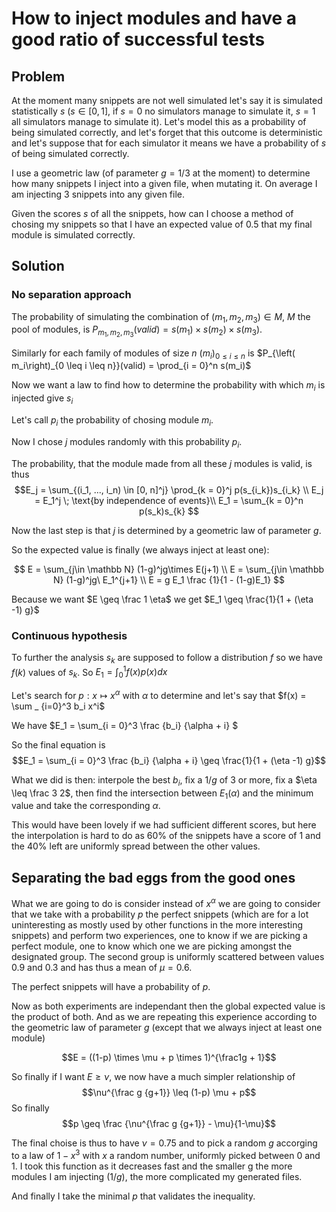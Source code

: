 # How to inject modules and have a good ratio of successful tests

## Problem

At the moment many snippets are not well simulated let's say it is simulated statistically $s$ ($s\in [0, 1]$, if $s = 0$ no simulators manage to simulate it, $s=1$ all simulators manage to simulate it).
Let's model this as a probability of being simulated correctly, and let's forget that this outcome is deterministic and let's suppose that for each simulator it means we have a probability of $s$ of being simulated correctly.

I use a geometric law (of parameter $g=1/3$ at the moment) to determine how many snippets I inject into a given file, when mutating it. On average I am injecting 3 snippets into any given file.

Given the scores $s$ of all the snippets, how can I choose a method of chosing my snippets so that I have an expected value of $0.5$ that my final module is simulated correctly.

## Solution

### No separation approach

The probability of simulating the combination of $(m_1, m_2, m_3) \in M$, $M$ the pool of modules, is $P_{m_1, m_2, m_3}(valid) = s(m_1)\times s(m_2) \times s(m_3)$.

Similarly for each family of modules of size $n$ $\left( m_i\right)_{0 \leq i \leq n}$ is $P_{\left( m_i\right)_{0 \leq i \leq n}}(valid) = \prod_{i = 0}^n s(m_i)$

Now we want a law to find how to determine the probability with which $m_i$ is injected give $s_i$

Let's call $p_i$ the probability of chosing module $m_i$.

Now I chose $j$ modules randomly with this probability $p_i$.

The probability, that the module made from all these $j$ modules is valid, is thus
$$E_j = \sum_{(i_1, ..., i_n) \in [0, n]^j} \prod_{k = 0}^j p(s_{i_k})s_{i_k} \\
E_j = E_1^j \; \text{by independence of events}\\
E_1 = \sum_{k = 0}^n p(s_k)s_{k}
$$

Now the last step is that $j$ is determined by a geometric law of parameter $g$.

So the expected value is finally (we always inject at least one):

$$ E = \sum_{j\in \mathbb N} (1-g)^jg\times E(j+1) \\
E = \sum_{j\in \mathbb N} (1-g)^jg\ E_1^{j+1} \\
E = g E_1 \frac {1}{1 - (1-g)E_1}
$$

Because we want $E \geq \frac 1 \eta$ we get $E_1 \geq \frac{1}{1 + (\eta -1) g}$

### Continuous hypothesis

To further the analysis $s_k$ are supposed to follow a distribution $f$ so we have $f(k)$ values of $s_k$. So $E_1 = \int_0^1 f(x)p(x)dx$

Let's search for $p : x \mapsto x^\alpha$ with $\alpha$ to determine and let's say that $f(x) = \sum _ {i=0}^3 b_i x^i$

We have $E_1 = \sum_{i = 0}^3 \frac {b_i} {\alpha + i} $

So the final equation is $$E_1 = \sum_{i = 0}^3 \frac {b_i} {\alpha + i} \geq \frac{1}{1 + (\eta -1) g}$$

What we did is then: interpole the best $b_i$, fix a $1/g$ of 3 or more, fix a $\eta \leq \frac 3 2$, then find the intersection between $E_1(\alpha)$ and the minimum value and take the corresponding $\alpha$.

This would have been lovely if we had sufficient different scores, but here the interpolation is hard to do as 60% of the snippets have a score of 1 and the 40% left are uniformly spread between the other values.

## Separating the bad eggs from the good ones

What we are going to do is consider instead of $x^\alpha$ we are going to consider that we take with a probability $p$ the perfect snippets (which are for a lot uninteresting as mostly used by other functions in the more interesting snippets) and perform two experiences, one to know if we are picking a perfect module, one to know which one we are picking amongst the designated group. The second group is uniformly scattered between values $0.9$ and $0.3$ and has thus a mean of $\mu=0.6$.

The perfect snippets will have a probability of $p$.

Now as both experiments are independant then the global expected value is the product of both. And as we are repeating this experience according to the geometric law of parameter $g$ (except that we always inject at least one module)

$$E = ((1-p) \times \mu + p \times 1)^{\frac1g + 1}$$

So finally if I want $E \geq \nu$, we now have a much simpler relationship of $$\nu^{\frac g {g+1}} \leq (1-p) \mu + p$$
So finally
$$p \geq \frac {\nu^{\frac g {g+1}} - \mu}{1-\mu}$$

The final choise is thus to have $\nu =0.75$ and to pick a random $g$ accorging to a law of $1-x^3$ with $x$ a random number, uniformly picked between 0 and 1. I took this function as it decreases fast and the smaller g the more modules I am injecting ($1/g$), the more complicated my generated files.

And finally I take the minimal $p$ that validates the inequality.
